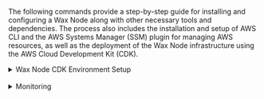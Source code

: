 The following commands provide a step-by-step guide for installing and configuring a Wax Node along with other necessary tools and dependencies. The process also includes the installation and setup of AWS CLI and the AWS Systems Manager (SSM) plugin for managing AWS resources, as well as the deployment of the Wax Node infrastructure using the AWS Cloud Development Kit (CDK).

<details>
<summary> Wax Node CDK Environment Setup </summary>

## System Prerequisites:
<br />Operating System : Ubuntu 20.04 LTS <br />
Minimum CPU : 4 cores <br />
Minimum RAM : 16GiB <br />
Minimum Storage: 20GiB <br />


1. Switch to superuser mode:
```
   sudo su
```

### Requirements
2. Update and upgrade the system packages:
```
   apt update -y && apt upgrade -y
```

3. Install essential utilities: curl and unzip:
```
    apt install -y curl unzip jq
```

4. Add Node.js 18.x repository and install Node.js:
```
   curl -fsSL https://deb.nodesource.com/setup_18.x | sudo -E bash -
   apt-get install -y nodejs
```

5. Check the installed versions of Node.js and npm:
```
   npm -v
   node --version
```

6. Install AWS CLI:
```
    curl "https://awscli.amazonaws.com/awscli-exe-linux-x86_64.zip" -o "awscliv2.zip"
    unzip awscliv2.zip
    ./aws/install
```

7. Install AWS Systems Manager (SSM) plugin:
```
    curl "https://s3.amazonaws.com/session-manager-downloads/plugin/latest/ubuntu_64bit/session-manager-plugin.deb" -o "session-manager-plugin.deb"
    dpkg -i session-manager-plugin.deb
    session-manager-plugin
```

8. Install the AWS Cloud Development Kit (CDK) globally:
```
   npm install -g aws-cdk
```

9. Install a specific version of npm (10.1.0): (if prompted)
```
   npm install -g npm@10.1.0
```

10. Check the installed version of the CDK:
```
   cdk version
```

11. Install TypeScript globally:
```
   npm i -g typescript
```

12. Install AWS CDK globally (again, for redundancy):
```
    npm i -g aws-cdk
```

13. Configure AWS access keys:
- Provide aws access keys For better results please have access key with following permissions policies  "AdministratorAccess"
- Note : provide region while configuring to avoid any conflicts
```
   aws configure
```

14. Clone the Wax AWS CDK repository:
```
    git clone https://github.com/worldwide-asset-exchange/wax-aws-cdk.git
    cd wax-aws-cdk
```

# Deploy :
15. This project relies on wax-node to start the node. To deploy the API node, execute the following command.
    Choose any one of the desired set of environment variables from the below to execute.
### Deploy api node with snapshot
```
    export AWS_ACCOUNT_ID=`aws sts get-caller-identity | jq -r .Account`
    export AWS_REGION=eu-central-1
    export START_FROM_SNAPSHOT=true
```

### Deploy ship node
```
    export AWS_ACCOUNT_ID=`aws sts get-caller-identity | jq -r .Account`
    export AWS_REGION=eu-central-1
    export ENABLE_SHIP_NODE=true
```

### Deploy ship node with snapshot
```
    export AWS_ACCOUNT_ID=`aws sts get-caller-identity | jq -r .Account`
    export AWS_REGION=eu-central-1
    export START_FROM_SNAPSHOT=true
    export ENABLE_SHIP_NODE=true
```

16. Install project dependencies:
```
    npm install
```

17. Generate CloudFormation templates:
```
    cdk synth
```

18. Bootstrap the AWS environment:
```
    cdk bootstrap aws://$AWS_ACCOUNT_ID/$AWS_REGION
```

19. Build the project:
```
    npm run build
```

20. Deploy the Wax Node infrastructure using CDK:
```
    npx cdk deploy
```

These commands provide a comprehensive guide for setting up a Wax Node, configuring AWS CLI and SSM, and deploying the necessary infrastructure for the Wax Node using CDK. Be sure to replace the provided access key and secret access key with your own credentials, and adapt any other parameters to your specific use case as needed.

</details> 
<br />
<details>

<summary>Monitoring</summary>

# Monitoring

### Monitor log in cloudwatch
  Go to [CloudWatch](https://console.aws.amazon.com/cloudwatch) > Log groups >/waxnode/ > logs
```
echo Link: https://$AWS_REGION.console.aws.amazon.com/cloudwatch/home?region=$AWS_REGION#logsV2:log-groups/log-group/\$252Fwaxnode\$252F/log-events/logs
```
### For Grafana dashboards

```
export INSTANCE_ID=`aws ec2 describe-instances --filters "Name=tag:aws:cloudformation:stack-name,Values=WaxNodeCdkStack" | jq -r '.[]|.[] |.Instances[].InstanceId'`
export GRAFANA_IP=`aws ec2 describe-instances --instance-ids $INSTANCE_ID | jq -r ".[]|.[]|.Instances[]|.NetworkInterfaces[].Association.PublicIp"`
```

# List of ports opened for wax nodes ( which are accessible via the VPC CIDR block by default and are not publically open)
```
Port 8888 - API port for API / Ship node
Port 9876 - P2P port for API node
Port 8080 - Websocket for SHIP node
Port 80 - HTTP Port for access the apis on 8888 and also grafana monitoring
```

## To open the grafana ip publicly use the below command
```
aws ec2 authorize-security-group-ingress --group-id `aws ec2 describe-instances --instance-ids $INSTANCE_ID | jq -r ".[]|.[]|.Instances[]|.SecurityGroups[].GroupId"` --ip-permissions IpProtocol=tcp,FromPort=80,ToPort=80,IpRanges='[{CidrIp='0.0.0.0/0',Description="wideopen"}]'
echo http://$GRAFANA_IP/monitoring/ 
```

### Default credentials of grafana
- Can be found in the following file.
```
cat /root/.grafanapassword
```

### Login to instance
### Login by Session Manager
```
  aws ssm start-session --target i-$INSTANCE_ID --document-name SSM-WaxNodeCdkConfiguration
```
### Check Setup status
```
  sudo tail -f /var/log/cloud-init-output.log
```

### Check Node Status
* Note: it might take up to 30 minutes for the node to start up and few days for the node to sync to the newest block.
- check log status
```
  tail -f /var/log/wax/logs.log
```

### Monitor the node status inside instance
```
curl http://localhost:8888/v1/chain/get_info | jq 
```

### Monitor the node status
```
# Check node status
curl http://`wget -q -O - http://169.254.169.254/latest/meta-data/public-ipv4`:8888/v1/chain/get_info | jq
```
- More info about Wax Node [here](https://github.com/worldwide-asset-exchange/wax-node/)



## Useful commands
* `npm run build`   compile typescript to js
* `npm run watch`   watch for changes and compile
* `npm run test`    perform the jest unit tests
* `cdk deploy`      deploy this stack to your default AWS account/region
* `cdk diff`        compare deployed stack with current state
* `cdk synth`       emits the synthesized CloudFormation template

</details>
